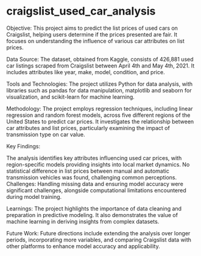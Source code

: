 # craigslist_used_car_analysis
Objective: This project aims to predict the list prices of used cars on Craigslist, helping users determine if the prices presented are fair. It focuses on understanding the influence of various car attributes on list prices.

Data Source: The dataset, obtained from Kaggle, consists of 426,881 used car listings scraped from Craigslist between April 4th and May 4th, 2021. It includes attributes like year, make, model, condition, and price.

Tools and Technologies: The project utilizes Python for data analysis, with libraries such as pandas for data manipulation, matplotlib and seaborn for visualization, and scikit-learn for machine learning.

Methodology: The project employs regression techniques, including linear regression and random forest models, across five different regions of the United States to predict car prices. It investigates the relationship between car attributes and list prices, particularly examining the impact of transmission type on car value.

Key Findings:

The analysis identifies key attributes influencing used car prices, with region-specific models providing insights into local market dynamics.
No statistical difference in list prices between manual and automatic transmission vehicles was found, challenging common perceptions.
Challenges: Handling missing data and ensuring model accuracy were significant challenges, alongside computational limitations encountered during model training.

Learnings: The project highlights the importance of data cleaning and preparation in predictive modeling. It also demonstrates the value of machine learning in deriving insights from complex datasets.

Future Work: Future directions include extending the analysis over longer periods, incorporating more variables, and comparing Craigslist data with other platforms to enhance model accuracy and applicability.
